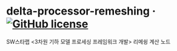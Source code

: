 # delta-processor-remeshing &middot; [![GitHub license](https://img.shields.io/github/license/kaist-gclab/delta-processor-remeshing)](https://github.com/kaist-gclab/delta-processor-remeshing/blob/main/LICENSE)

SW스타랩 &lt;3차원 기하 모델 프로세싱 프레임워크 개발> 리메슁 계산 노드
